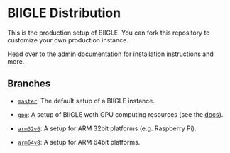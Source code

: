 # BIIGLE Distribution

This is the production setup of BIIGLE. You can fork this repository to customize your own production instance.

Head over to the [admin documentation](https://biigle-admin-documentation.readthedocs.io/) for installation instructions and more.

## Branches

- [`master`](https://github.com/biigle/biigle/tree/master): The default setup of a BIIGLE instance.

- [`gpu`](https://github.com/biigle/biigle/tree/gpu): A setup of BIIGLE woth GPU computing resources (see the [docs](https://biigle-admin-documentation.readthedocs.io/gpu/)).

- [`arm32v6`](https://github.com/biigle/biigle/tree/arm32v6): A setup for ARM 32bit platforms (e.g. Raspberry Pi).

- [`arm64v8`](https://github.com/biigle/biigle/tree/arm64v8): A setup for ARM 64bit platforms.
